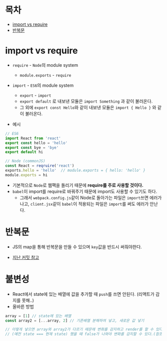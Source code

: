 # 목차

* [import vs require](#import-vs-require)
* [반복문](#반복문)

# import vs require

* `require` - `Node`의 module system
  * `module.exports` - `require`
* `import` - `ES6`의 module system
  * `export` - `import`
  * `export default` 로 내보낸 모듈은 `import Something` 과 같이 불러온다.
  * 그 외에 `export const Hello`와 같이 내보낸 모듈은 `import { Hello }` 와 같이 불러온다.

* 예시

```javascript
// ES6
import React from 'react'
export const hello = 'hello'
export const bye = 'bye'
export default hi

// Node (commonJS)
const React = reqruire('react')
exports.hello = 'hello'  // module.exports = { hello: 'hello' }
module.exports = hi
```

* 기본적으로 `Node`로 웹팩을 돌리기 때문에 **require를 주로 사용할 것이다.**
* `babel`이 import를 require로 바꿔주기 때문에 import도 사용할 수 있기도 하다.
  * 그래서 `webpack.config.js`같이 Node로 돌아가는 파일은 `import`쓰면 에러가 나고, `client.jsx`같이 `babel`이 적용되는 파일은 `import`를 써도 에러가 안난다.

# 반복문

* JS의 map을 통해 반복문을 만들 수 있으며 `key`값을 반드시 써줘야한다.

* [지난 커밋 참고](https://github.com/EHwooKim/study/commit/90cbb9f0b41005f41292f91a4788623fcd73e93a)


# 불변성

* React에서 state에 있는 배열에 값을 추가할 때 `push`를 쓰면 안된다. (리액트가 감지를 못해..)
* 올바른 방법

```javascript
array = [1] // state에 있는 배열
const array2 = [...array, 2] // 기존배열 분해하여 넣고, 새로운 값 넣기 

// 이렇게 넣으면 array와 array2가 다르기 때문에 변화를 감지하고 render를 할 수 있다.
// (예전 state === 현재 state) 했을 때 false가 나와야 변화를 감지할 수 있다.(참조가 바뀌어야한다.)
```

